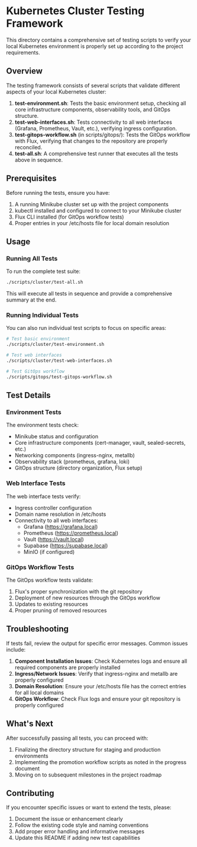 # Kubernetes Cluster Testing Framework

This directory contains a comprehensive set of testing scripts to verify your local Kubernetes environment is properly set up according to the project requirements.

## Overview

The testing framework consists of several scripts that validate different aspects of your local Kubernetes cluster:

1. **test-environment.sh**: Tests the basic environment setup, checking all core infrastructure components, observability tools, and GitOps structure.
2. **test-web-interfaces.sh**: Tests connectivity to all web interfaces (Grafana, Prometheus, Vault, etc.), verifying ingress configuration.
3. **test-gitops-workflow.sh** (in scripts/gitops/): Tests the GitOps workflow with Flux, verifying that changes to the repository are properly reconciled.
4. **test-all.sh**: A comprehensive test runner that executes all the tests above in sequence.

## Prerequisites

Before running the tests, ensure you have:

1. A running Minikube cluster set up with the project components
2. kubectl installed and configured to connect to your Minikube cluster
3. Flux CLI installed (for GitOps workflow tests)
4. Proper entries in your /etc/hosts file for local domain resolution

## Usage

### Running All Tests

To run the complete test suite:

```bash
./scripts/cluster/test-all.sh
```

This will execute all tests in sequence and provide a comprehensive summary at the end.

### Running Individual Tests

You can also run individual test scripts to focus on specific areas:

```bash
# Test basic environment
./scripts/cluster/test-environment.sh

# Test web interfaces
./scripts/cluster/test-web-interfaces.sh

# Test GitOps workflow
./scripts/gitops/test-gitops-workflow.sh
```

## Test Details

### Environment Tests

The environment tests check:

- Minikube status and configuration
- Core infrastructure components (cert-manager, vault, sealed-secrets, etc.)
- Networking components (ingress-nginx, metallb)
- Observability stack (prometheus, grafana, loki)
- GitOps structure (directory organization, Flux setup)

### Web Interface Tests

The web interface tests verify:

- Ingress controller configuration
- Domain name resolution in /etc/hosts
- Connectivity to all web interfaces:
  - Grafana (https://grafana.local)
  - Prometheus (https://prometheus.local)
  - Vault (https://vault.local)
  - Supabase (https://supabase.local)
  - MinIO (if configured)

### GitOps Workflow Tests

The GitOps workflow tests validate:

1. Flux's proper synchronization with the git repository
2. Deployment of new resources through the GitOps workflow
3. Updates to existing resources
4. Proper pruning of removed resources

## Troubleshooting

If tests fail, review the output for specific error messages. Common issues include:

1. **Component Installation Issues**: Check Kubernetes logs and ensure all required components are properly installed
2. **Ingress/Network Issues**: Verify that ingress-nginx and metallb are properly configured
3. **Domain Resolution**: Ensure your /etc/hosts file has the correct entries for all local domains
4. **GitOps Workflow**: Check Flux logs and ensure your git repository is properly configured

## What's Next

After successfully passing all tests, you can proceed with:

1. Finalizing the directory structure for staging and production environments
2. Implementing the promotion workflow scripts as noted in the progress document
3. Moving on to subsequent milestones in the project roadmap

## Contributing

If you encounter specific issues or want to extend the tests, please:

1. Document the issue or enhancement clearly
2. Follow the existing code style and naming conventions
3. Add proper error handling and informative messages
4. Update this README if adding new test capabilities 